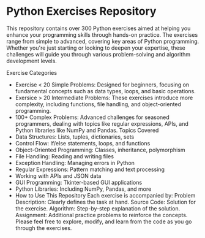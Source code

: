 # Python Exercises Repository
This repository contains over 300 Python exercises aimed at helping you enhance your programming skills through hands-on practice. The exercises range from simple to advanced, covering key areas of Python programming. Whether you're just starting or looking to deepen your expertise, these challenges will guide you through various problem-solving and algorithm development levels.

Exercise Categories
* Exercise < 20 Simple Problems: Designed for beginners, focusing on fundamental concepts such as data types, loops, and basic operations.
* Exersice > 20 Intermediate Problems: These exercises introduce more complexity, including functions, file handling, and object-oriented programming.
* 100+ Complex Problems: Advanced challenges for seasoned programmers, dealing with topics like regular expressions, APIs, and Python libraries like NumPy and Pandas.
Topics Covered
* Data Structures: Lists, tuples, dictionaries, sets
* Control Flow: If/else statements, loops, and functions
* Object-Oriented Programming: Classes, inheritance, polymorphism
* File Handling: Reading and writing files
* Exception Handling: Managing errors in Python
* Regular Expressions: Pattern matching and text processing
* Working with APIs and JSON data
* GUI Programming: Tkinter-based GUI applications
* Python Libraries: Including NumPy, Pandas, and more
* How to Use This Repository
Each exercise is accompanied by:
Problem Description: Clearly defines the task at hand.
Source Code: Solution for the exercise.
Algorithm: Step-by-step explanation of the solution.
Assignment: Additional practice problems to reinforce the concepts.
Please feel free to explore, modify, and learn from the code as you go through the exercises.
